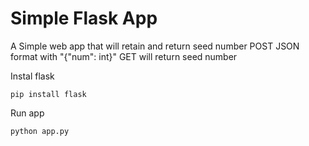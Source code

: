 # Simple Flask App

A Simple web app that will retain and return seed number
POST JSON format with "{"num": int}"
GET will return seed number

Instal flask

```
pip install flask
```

Run app

```
python app.py
```

